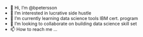 - 👋 Hi, I’m @bpetersson
- 👀 I’m interested in lucrative side hustle
- 🌱 I’m currently learning data science tools IBM cert. program
- 💞️ I’m looking to collaborate on building data science skill set
- 📫 How to reach me ...

<!---
bpetersson/bpetersson is a ✨ special ✨ repository because its `README.md` (this file) appears on your GitHub profile.
You can click the Preview link to take a look at your changes.
--->

